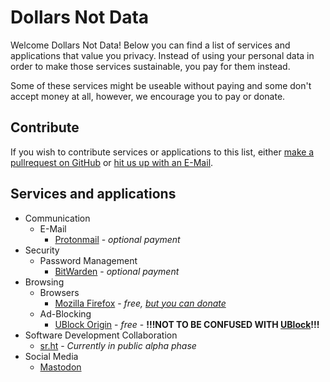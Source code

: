 # Dollars Not Data

Welcome Dollars Not Data! Below you can find a list of services and
applications that value you privacy. Instead of using your personal
data in order to make those services sustainable, you pay for them instead.

Some of these services might be useable without paying and some don't
accept money at all, however, we encourage you to pay or donate.

## Contribute

If you wish to contribute services or applications to this list, either
[make a pullrequest on GitHub](https://github.com/DollarsNotData/DollarsNotData/compare)
or [hit us up with an E-Mail](mailto://marcelschr@protonmail.com).

## Services and applications

* Communication
  * E-Mail
    * [Protonmail](https://protonmail.com) - *optional payment*
* Security
  * Password Management
    * [BitWarden](https://bitwarden.com/) - *optional payment*
* Browsing
  * Browsers
    * [Mozilla Firefox](https://www.mozilla.org/en-US/firefox/new/) - *free, [but you can donate](https://donate.mozilla.org/en-US/)*
  * Ad-Blocking
    * [UBlock Origin](https://github.com/gorhill/uBlock) - *free* -  **!!!NOT TO BE CONFUSED WITH [UBlock](https://ublock.org)!!!**
* Software Development Collaboration
  * [sr.ht](https://sr.ht) - *Currently in public alpha phase*
* Social Media
  * [Mastodon](https://mastodon.social/about) 
